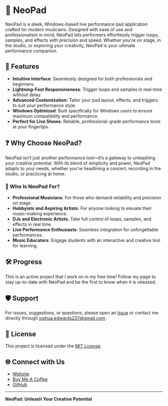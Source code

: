 # 🎸 NeoPad

NeoPad is a sleek, Windows-based live performance pad application crafted for modern musicians. Designed with ease of use and professionalism in mind, NeoPad lets performers effortlessly trigger loops, samples, and effects with precision and speed. Whether you're on stage, in the studio, or exploring your creativity, NeoPad is your ultimate performance companion.

## 🚀 Features

- **Intuitive Interface**: Seamlessly designed for both professionals and beginners.
- **Lightning-Fast Responsiveness**: Trigger loops and samples in real-time without delay.
- **Advanced Customization**: Tailor your pad layout, effects, and triggers to suit your performance style.
- **Windows Optimized**: Built specifically for Windows users to ensure maximum compatibility and performance.
- **Perfect for Live Shows**: Reliable, professional-grade performance tools at your fingertips.

## ❓ Why Choose NeoPad?

NeoPad isn’t just another performance tool—it’s a gateway to unleashing your creative potential. With its blend of simplicity and power, NeoPad adapts to your needs, whether you're headlining a concert, recording in the studio, or practicing at home.

### 🎯 Who Is NeoPad For?

- **Professional Musicians**: For those who demand reliability and precision on stage.
- **Hobbyists and Aspiring Artists**: For anyone looking to elevate their music-making experience.
- **DJs and Electronic Artists**: Take full control of loops, samples, and effects in real time.
- **Live Performance Enthusiasts**: Seamless integration for unforgettable performances.
- **Music Educators**: Engage students with an interactive and creative tool for learning.

## 🛠️ Progress

This is an active project that I work on in my free time! Follow my page to stay up-to-date with NeoPad and be the first to know when it is released. 

## 🛡️ Support

For issues, suggestions, or questions, please open an [Issue](https://github.com/yourusername/NeoPad/issues) or contact me directly through joshua.edwards237@gmail.com.

## 📜 License

This project is licensed under the [MIT License](LICENSE).

## 🌐 Connect with Us

- [Website](https://joshuaedwards.me/)
- [Buy Me A Coffee](https://www.buymeacoffee.com/neopad)
- [GitHub](https://github.com/joshedwards237)

---

**NeoPad: Unleash Your Creative Potential**
